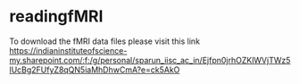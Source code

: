 # readingfMRI

To download the fMRI data files please visit this link 
https://indianinstituteofscience-my.sharepoint.com/:f:/g/personal/sparun_iisc_ac_in/Ejfpn0jrhOZKlWVjTWz5lUcBg2FUfyZ8qQN5iaMhDhwCmA?e=ck5AkO

